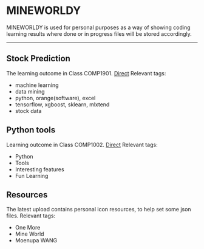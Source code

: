 # MINEWORLDY

MINEWORLDY is used for personal purposes as a way of showing coding learning results where done or in progress files will be stored accordingly.

----

## Stock Prediction
The learning outcome in Class COMP1901. [Direct](https://github.com/Moenupa/MINEWORLDY/blob/master/stock_prediction/info_links.md) Relevant tags: 
- machine learning
- data mining
- python, orange(software), excel
- tensorflow, xgboost, sklearn, mlxtend
- stock data

## Python tools
Learning outcome in Class COMP1002. [Direct](https://github.com/Moenupa/MINEWORLDY/blob/master/python_tools/python_tools.md) Relevant tags:
- Python
- Tools
- Interesting features
- Fun Learning

## Resources
The latest upload contains personal icon resources, to help set some json files. Relevant tags:
- One More
- Mine World
- Moenupa WANG